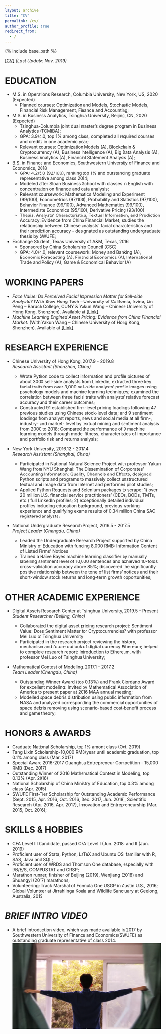 ```yaml
---
layout: archive
title: "CV"
permalink: /cv/
author_profile: true
redirect_from:
  - /
---
```


{% include base_path %}

[[CV]](http://charlesyan1.github.io/files/CV/Jiawen_Yan_CV_Nov_2019_LaTeX.pdf) *(Last Update: Nov. 2019)* 

EDUCATION
======
* M.S. in Operations Research, Columbia University, New York, US, 2020 (Expected)
  * Planned courses: Optimization and Models, Stochastic Models, Financial Risk Management, Finance and Accounting; 
* M.S. in Business Analytics, Tsinghua University, Beijing, CN, 2020 (Expected)
  * Tsinghua-Columbia joint dual master’s degree program in Business Analytics (TCMiBA); 
  * GPA: 3.9/4.0, top 1% among class, completed all required courses and credits in one academic year; 
  * Relevant courses: Optimization Models (A), Blockchain & Cryptocurrency (A), Business Intelligence (A), Big Data Analysis (A), Business Analytics (A), Financial Statement Analysis (A);
* B.S. in Finance and Economics, Southwestern University of Finance and Economics, 2018
  * GPA: 4.2/5.0 (92/100), ranking top 1% and outstanding graduate representative among class 2014;
  * Modeled after Sloan Business School with classes in English with concentration on finance and data analysis; 
  * Relevant coursework: Mathematics Modeling and Experiment (99/100), Econometrics (97/100), Probability and Statistics (97/100), Behavior Finance (99/100), Advanced Mathematics (99/100), Intermediate Economics (95/100), Derivative Pricing (93/100)
  * Thesis: Analysts’ Characteristics, Textual Information, and Prediction Accuracy: Evidence from China Financial Market; studies the relationship between Chinese analysts’ facial characteristics and their prediction accuracy - designated as outstanding undergraduate thesis by SWUFE; 
* Exchange Student, Texas University of A&M, Texas, 2016
  * Sponsored by China Scholarship Council (CSC)
  * GPA: 4.0/4.0, relevant coursework: Money and Banking (A), Economic Forecasting (A), Financial Economics (A), International Trade and Policy (A), Game & Economical Behavior (A)


WORKING PAPERS
======
* *Face Value: Do Perceived Facial Impression Matter for Sell-side Analysts?* (With Siew Hong Teoh – University of California, Irvine, Lin Peng – Baruch College, CUNY & Yakun Wang – Chinese University of Hong Kong, Shenzhen). Available at [[Link]](http://charlesyan1.github.io/files/research/face_value/paper.pdf).
* *Machine Learning Engined Asset Pricing: Evidence from China Financial Market.* (With Yakun Wang – Chinese University of Hong Kong, Shenzhen). Available at [[Link]](http://charlesyan1.github.io/files/research/ML/paper.pdf).


RESEARCH EXPERIENCE
======
* Chinese University of Hong Kong, 2017.9 - 2019.8   
  *Research Assistant (Shenzhen, China)*  
  * Wrote Python code to collect information and profile pictures of about 3000 sell-side analysts from Linkedin, extracted three key facial traits from over 3,000 sell-side analysts’ profile images using psychology models and machine learning techniques; examined the correlation between three facial traits with analysts’ relative forecast accuracy and their career outcomes;
  * Constructed 91 established firm-level pricing loadings following 47 previous studies using Chinese stock-level data; and 9 sentiment loadings from analyst reports, news and social media at all firm-, industry- and market- level by textual mining and sentiment analysis from 2000 to 2018; Compared the performance of 9 machine learning models through model fitness, characteristics of importance and portfolio risk and returns analysis; 

* New York University, 2016.12 - 2017.4  
  *Research Assistant (Shanghai, China)* 
  * Participated in National Natural Science Project with professor Yakun Wang from NYU Shanghai: The Dissemination of Corporates’ Accounting Information: Quality, Channels and Effects; designed Python scripts and programs to massively collect unstructured textual and image data from Internet and performed pilot studies;
  * Applied Python Requests and Selenium packages to scrape: 1) over 20 million U.S. financial service practitioners’ (CEOs, BODs, TMTs, etc.) full LinkedIn profiles; 2) exceptionally detailed individual profiles including education background, previous working experience and qualifying exams results of 0.34 million China SAC registered analysts; 

* National Undergraduate Research Project, 2016.5 - 2017.5  
  *Project Leader (Chengdu, China)* 
  * Leaded the Undergraduate Research Project supported by China Ministry of Education with funding 8,000 RMB: Information Content of Listed Firms’ Notices
  * Trained a Naïve Bayes machine learning classifier by manually labelling sentiment level of 10,000 sentences and achieved 10-folds cross-validation accuracy above 85%; discovered the significantly positive relationship between the tone of list firms’ notices and their short-window stock returns and long-term growth opportunities; 


OTHER ACADEMIC EXPERIENCE 
=====
* Digital Assets Research Center at Tsinghua University, 2019.5 - Present  
  *Student Researcher (Beijing, China)*
  * Collaborated the digital asset pricing research project: Sentiment Value: Does Sentiment Matter for Cryptocurrencies? with professor Mei Luo of Tsinghua University 
  * Participated in the research project reviewing the history, mechanism and future outlook of digital currency Ethereum; helped to complete research report: Introduction to Ethereum, with professor Mei Luo of Tsinghua University; 

* Mathematical Contest of Modeling, 2017.1 - 2017.2  
  *Team Leader (Chengdu, China)*
  * Outstanding Winner Award (top 0.13%) and Frank Giordano Award for excellent modeling; Invited by Mathematical Association of America to present paper at 2016 MAA annual meeting;
  * Modelled space debris distribution using public information from NASA and analyzed corresponding the commercial opportunities of space debris removing using scenario-based cost-benefit process and game theory;


HONORS & AWARDS
======
  * Graduate National Scholarship, top 1% amont class (Oct. 2019)
  * Tang Lixin Scholarship-10,000 RMB/year until academic graduation, top 0.1% among class (Mar. 2017)
  * Special Award 2016-2017 Guanghua Entrepreneur Competition - 15,000 RMB (Dec. 2017) 
  * Outstanding Winner of 2016 Mathematical Contest in Modeling, top 0.13% (Apr. 2016)
  * National Scholarship of China Ministry of Education, top 0.3% among class (Apr. 2015)
  * SWUFE First-Tier Scholarship for Outstanding Academic Performance (Sept. 2015, Apr. 2016, Oct. 2016, Dec. 2017, Jun. 2018), Scientific Research (Apr. 2016, Apr. 2017), Innovation and Entrepreneurship (Mar. 2015, Oct. 2016);


SKILLS & HOBBIES
======
  * CFA Level III Candidate, passed CFA Level I (Jun. 2018) and II (Jun. 2019) 
  * Proficient user of Stata, Python, LaTeX and Ubuntu OS; familiar with R, SAS, Java and SQL;
  * Proficient user of WRDS and Thomson One database, especially with I/B/E/S, COMPUSTAT and CRSP;
  * Marathon runner, finisher of Beijing (2019), Wenjiang (2018) and Shuangyi (2017) marathons;
  * Volunteering: Track Marshal of Formula One USGP in Austin U.S., 2016; Global Volunteer at Jirrahlinga Koala and Wildlife Sanctuary at Geelong, Australia, 2015


*BRIEF INTRO VIDEO*
======
* A brief introduction video, which was made available in 2017 by Southwestern University of Finance and Economics(SWUFE) as outstanding graduate representative of class 2014.
[![Youtube](/images/video_screenshot2.png)](https://youtu.be/rcUfz-vTPn0)



